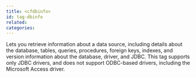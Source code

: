 ```yaml
---
title: <cfdbinfo>
id: tag-dbinfo
related:
categories:
---
```


Lets you retrieve information about a data source, including details about the database, tables, queries, procedures, foreign keys, indexes, and version information about the database, driver, and JDBC. This tag supports only JDBC drivers, and does not support ODBC-based drivers, including the Microsoft Access driver.